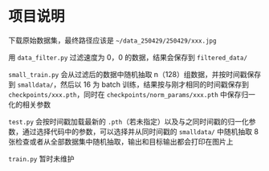 # 项目说明

下载原始数据集，最终路径应该是 `~/data_250429/250429/xxx.jpg`

用 `data_filter.py` 过滤速度为 0，0 的数据，结果会保存到 `filtered_data/`

`small_train.py` 会从过滤后的数据中随机抽取 n（128）组数据，并按时间戳保存到 `smalldata/`，然后以 16 为 batch 训练，结果按与刚才相同的时间戳保存到 `checkpoints/xxx.pth`，同时在 `checkpoints/norm_params/xxx.pth` 中保存归一化的相关参数

`test.py` 会按时间戳加载最新的 `.pth`（若未指定）以及与之同时间戳的归一化参数，通过选择代码中的参数，可以选择并从同时间戳的 `smalldata/` 中随机抽取 8 张检查或者从全部数据集中随机抽取，输出和目标输出都会打印在图片上

`train.py` 暂时未维护
